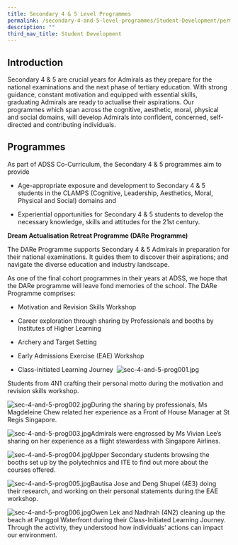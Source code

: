 ```yaml
---
title: Secondary 4 & 5 Level Programmes
permalink: /secondary-4-and-5-level-programmes/Student-Development/permalink
description: ""
third_nav_title: Student Development
---
```

Introduction
------------

Secondary 4 & 5 are crucial years for Admirals as they prepare for the national examinations and the next phase of tertiary education. With strong guidance, constant motivation and equipped with essential skills, graduating Admirals are ready to actualise their aspirations. Our programmes which span across the cognitive, aesthetic, moral, physical and social domains, will develop Admirals into confident, concerned, self-directed and contributing individuals.

Programmes
----------

As part of ADSS Co-Curriculum, the Secondary 4 & 5 programmes aim to provide  

*   Age-appropriate exposure and development to Secondary 4 & 5 students in the CLAMPS (Cognitive, Leadership, Aesthetics, Moral, Physical and Social) domains and
    
*   Experiential opportunities for Secondary 4 & 5 students to develop the necessary knowledge, skills and attitudes for the 21st century.   
    

**Dream Actualisation Retreat Programme (DARe Programme)**

The DARe Programme supports Secondary 4 & 5 Admirals in preparation for their national examinations. It guides them to discover their aspirations; and navigate the diverse education and industry landscape.

As one of the final cohort programmes in their years at ADSS, we hope that the DARe programme will leave fond memories of the school. The DARe Programme comprises:

*   Motivation and Revision Skills Workshop
    
*   Career exploration through sharing by Professionals and booths by Institutes of Higher Learning  
    
*   Archery and Target Setting  
    
*   Early Admissions Exercise (EAE) Workshop  
    
*   Class-initiated Learning Journey  ![sec-4-and-5-prog001.jpg](https://admiraltysec-moe-edu-sg-admin.cwp.sg/qql/slot/u752/Student%20Development%20&%20Learning%20for%20Life/Sec%204%20and%205%20Level%20Program/sec-4-and-5-prog001.jpg)

Students from 4N1 crafting their personal motto during the motivation and revision skills workshop.

  

![sec-4-and-5-prog002.jpg](https://admiraltysec-moe-edu-sg-admin.cwp.sg/qql/slot/u752/Student%20Development%20&%20Learning%20for%20Life/Sec%204%20and%205%20Level%20Program/sec-4-and-5-prog002.jpg)During the sharing by professionals, Ms Magdeleine Chew related her experience as a Front of House Manager at St Regis Singapore.  

  

![sec-4-and-5-prog003.jpg](https://admiraltysec-moe-edu-sg-admin.cwp.sg/qql/slot/u752/Student%20Development%20&%20Learning%20for%20Life/Sec%204%20and%205%20Level%20Program/sec-4-and-5-prog003.jpg)Admirals were engrossed by Ms Vivian Lee’s sharing on her experience as a flight stewardess with Singapore Airlines.  

  

![sec-4-and-5-prog004.jpg](https://admiraltysec-moe-edu-sg-admin.cwp.sg/qql/slot/u752/Student%20Development%20&%20Learning%20for%20Life/Sec%204%20and%205%20Level%20Program/sec-4-and-5-prog004.jpg)Upper Secondary students browsing the booths set up by the polytechnics and ITE to find out more about the courses offered.  

  

![sec-4-and-5-prog005.jpg](https://admiraltysec-moe-edu-sg-admin.cwp.sg/qql/slot/u752/Student%20Development%20&%20Learning%20for%20Life/Sec%204%20and%205%20Level%20Program/sec-4-and-5-prog005.jpg)Bautisa Jose and Deng Shupei (4E3) doing their research, and working on their personal statements during the EAE workshop.  

  

![sec-4-and-5-prog006.jpg](https://admiraltysec-moe-edu-sg-admin.cwp.sg/qql/slot/u752/Student%20Development%20&%20Learning%20for%20Life/Sec%204%20and%205%20Level%20Program/sec-4-and-5-prog006.jpg)Owen Lek and Nadhrah (4N2) cleaning up the beach at Punggol Waterfront during their Class-Initiated Learning Journey. Through the activity, they understood how individuals’ actions can impact our environment.